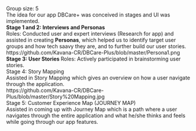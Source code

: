 <title> DBCare-Plus (Software Architecture Development) </title> <br>
Group size: 5 <br>
The idea for our app DBCare+ was conceived in stages and UI was implemented. <br>
<b> Stage 1 and 2: Interviews and Personas </b> <br>
Roles: Conducted user and expert interviews (Research for app) and assisted in creating <b>Personas</b>, which helped us to identify target user groups and how tech saavy they are, and to further build our user stories.<br> 
https://github.com/Kavana-CR/DBCare-Plus/blob/master/Persona1.png <br>
<b> Stage 3: User Stories </b>
Roles: Actively participated in brainstorming user stories.<br>
Stage 4: Story Mapping<br>
Assisted in Story Mapping which gives an overview on how a user navigate through the application.<br>
https://github.com/Kavana-CR/DBCare-Plus/blob/master/Story%20Mapping.jpg <br>
Stage 5: Customer Experience Map (JOURNEY MAP)<br>
Assisted in coming up with Journey Map which is a path where a user navigates through the entire application and what he/she thinks and feels while going through our app features. 
